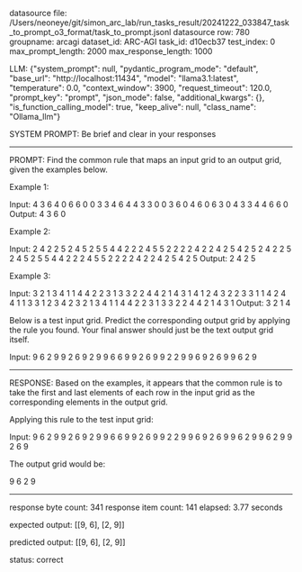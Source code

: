 datasource file: /Users/neoneye/git/simon_arc_lab/run_tasks_result/20241222_033847_task_to_prompt_o3_format/task_to_prompt.jsonl
datasource row: 780
groupname: arcagi
dataset_id: ARC-AGI
task_id: d10ecb37
test_index: 0
max_prompt_length: 2000
max_response_length: 1000

LLM:
{"system_prompt": null, "pydantic_program_mode": "default", "base_url": "http://localhost:11434", "model": "llama3.1:latest", "temperature": 0.0, "context_window": 3900, "request_timeout": 120.0, "prompt_key": "prompt", "json_mode": false, "additional_kwargs": {}, "is_function_calling_model": true, "keep_alive": null, "class_name": "Ollama_llm"}

SYSTEM PROMPT:
Be brief and clear in your responses

---

PROMPT:
Find the common rule that maps an input grid to an output grid, given the examples below.

Example 1:

Input:
4 3 6 4 0 6
6 0 0 3 3 4
6 4 4 3 3 0
0 3 6 0 4 6
0 6 3 0 4 3
3 4 4 6 6 0
Output:
4 3
6 0

Example 2:

Input:
2 4 2 2 5 2 4 5
2 5 5 4 4 2 2 2
4 5 5 2 2 2 2 4
2 2 4 2 5 4 2 5
2 4 2 2 5 2 4 5
2 5 5 4 4 2 2 2
4 5 5 2 2 2 2 4
2 2 4 2 5 4 2 5
Output:
2 4
2 5

Example 3:

Input:
3 2 1 3 4 1
1 4 4 2 2 3
1 3 3 2 2 4
4 2 1 4 3 1
4 1 2 4 3 2
2 3 3 1 1 4
2 4 4 1 1 3
3 1 2 3 4 2
3 2 1 3 4 1
1 4 4 2 2 3
1 3 3 2 2 4
4 2 1 4 3 1
Output:
3 2
1 4

Below is a test input grid. Predict the corresponding output grid by applying the rule you found. Your final answer should just be the text output grid itself.

Input:
9 6 2 9 9 2 6 9
2 9 9 6 6 9 9 2
6 9 9 2 2 9 9 6
9 2 6 9 9 6 2 9


---

RESPONSE:
Based on the examples, it appears that the common rule is to take the first and last elements of each row in the input grid as the corresponding elements in the output grid.

Applying this rule to the test input grid:

Input:
9 6 2 9 9 2 6 9
2 9 9 6 6 9 9 2
6 9 9 2 2 9 9 6
9 2 6 9 9 6 2 9
9 6 2 9 9 2 6 9

The output grid would be:

9 6
2 9

---


response byte count: 341
response item count: 141
elapsed: 3.77 seconds

expected output:
[[9, 6], [2, 9]]

predicted output:
[[9, 6], [2, 9]]

status: correct
